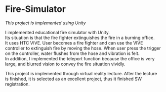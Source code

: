 # Fire-Simulator
*This project is implemented using Unity*

I implemented educational fire simulator with Unity.  
Its situation is that the fire fighter extinguishes the fire in a burning office.  
It uses HTC VIVE. User becomes a fire fighter and can use the VIVE controller to extinguish fire by moving the hose. When user press the trigger on the controller, water flushes from the hose and vibration is felt.  
In addition, I implemented the teleport function because the office is very large, and blurred vision to convey the fire situation vividly.  

This project is implemented through virtual reality lecture. After the lecture is finished, it is selected as an excellent project, thus it finished SW registration.
